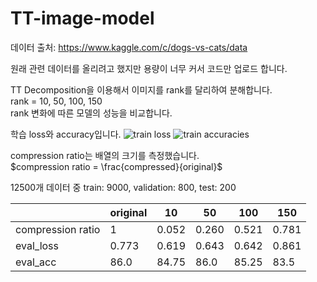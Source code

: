 # TT-image-model

데이터 출처: <https://www.kaggle.com/c/dogs-vs-cats/data>  

원래 관련 데이터를 올리려고 했지만 용량이 너무 커서 코드만 업로드 합니다.

TT Decomposition을 이용해서 이미지를 rank를 달리하여 분해합니다.  
rank = 10, 50, 100, 150  
rank 변화에 따른 모델의 성능을 비교합니다.  

학습 loss와 accuracy입니다.
![train loss](https://github.com/dontempty/TT-image-model/assets/155451345/95a9c8ed-6d85-4de0-a62c-440bf53f62e7)
![train accuracies](https://github.com/dontempty/TT-image-model/assets/155451345/88b01db4-9d35-43b3-a007-4c8c91e2fa29)  

compression ratio는 배열의 크기를 측정했습니다.  
$compression ratio = \frac{compressed}{original}$

12500개 데이터 중 train: 9000, validation: 800, test: 200

|   |original |10|50|100|150|
|---|---------|---|---|---|---|
|compression ratio|1|0.052|0.260|0.521|0.781|
|eval_loss|0.773|0.619|0.643|0.642|0.861|
|eval_acc|86.0|84.75|86.0|85.25|83.5|

